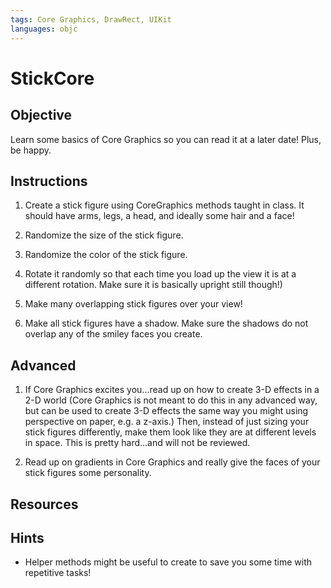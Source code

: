 ```yaml
---
tags: Core Graphics, DrawRect, UIKit
languages: objc
---
```


# StickCore

## Objective

Learn some basics of Core Graphics so you can read it at a later date! Plus, be happy.

## Instructions

1) Create a stick figure using CoreGraphics methods taught in class. It should have arms, legs, a head, and ideally some hair and a face!

2) Randomize the size of the stick figure.

3) Randomize the color of the stick figure.

4) Rotate it randomly so that each time you load up the view it is at a different rotation. Make sure it is basically upright still though!)

5) Make many overlapping stick figures over your view!

6) Make all stick figures have a shadow. Make sure the shadows do not overlap any of the smiley faces you create. 

## Advanced

1) If Core Graphics excites you...read up on how to create 3-D effects in a 2-D world (Core Graphics is not meant to do this in any advanced way, but can be used to create 3-D effects the same way you might using perspective on paper, e.g. a z-axis.) Then, instead of just sizing your stick figures differently, make them look like they are at different levels in space. This is pretty hard...and will not be reviewed.


2) Read up on gradients in Core Graphics and really give the faces of your stick figures some personality.

## Resources

## Hints

* Helper methods might be useful to create to save you some time with repetitive tasks!
